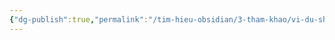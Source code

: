 ```yaml
---
{"dg-publish":true,"permalink":"/tim-hieu-obsidian/3-tham-khao/vi-du-show-case/","dgPassFrontmatter":true,"noteIcon":"1","created":"","updated":""}
---
```


